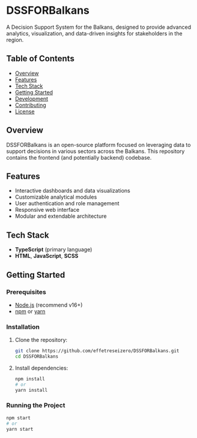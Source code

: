 # DSSFORBalkans

A Decision Support System for the Balkans, designed to provide advanced analytics, visualization, and data-driven insights for stakeholders in the region.

## Table of Contents

- [Overview](#overview)
- [Features](#features)
- [Tech Stack](#tech-stack)
- [Getting Started](#getting-started)
- [Development](#development)
- [Contributing](#contributing)
- [License](#license)

## Overview

DSSFORBalkans is an open-source platform focused on leveraging data to support decisions in various sectors across the Balkans. This repository contains the frontend (and potentially backend) codebase.

## Features

- Interactive dashboards and data visualizations  
- Customizable analytical modules  
- User authentication and role management  
- Responsive web interface  
- Modular and extendable architecture

## Tech Stack

- **TypeScript** (primary language)
- **HTML**, **JavaScript**, **SCSS**  


## Getting Started

### Prerequisites

- [Node.js](https://nodejs.org/) (recommend v16+)
- [npm](https://www.npmjs.com/) or [yarn](https://yarnpkg.com/)

### Installation

1. Clone the repository:
    ```bash
    git clone https://github.com/effetreseizero/DSSFORBalkans.git
    cd DSSFORBalkans
    ```

2. Install dependencies:
    ```bash
    npm install
    # or
    yarn install
    ```

### Running the Project

```bash
npm start
# or
yarn start
